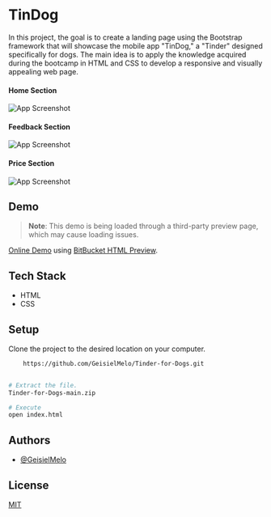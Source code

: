
# TinDog

In this project, the goal is to create a landing page using the Bootstrap framework that will showcase the mobile app "TinDog," a "Tinder" designed specifically for dogs. The main idea is to apply the knowledge acquired during the bootcamp in HTML and CSS to develop a responsive and visually appealing web page.
#### Home Section
![App Screenshot](https://github.com/GeisielMelo/Tinder-for-Dogs/blob/main/images/imgSection1.png?raw=true)

#### Feedback Section
![App Screenshot](https://github.com/GeisielMelo/Tinder-for-Dogs/blob/main/images/imgSection2.png?raw=true)

#### Price Section
![App Screenshot](https://github.com/GeisielMelo/Tinder-for-Dogs/blob/main/images/imgSection3.png?raw=true)
## Demo

> **Note**: This demo is being loaded through a third-party preview page, which may cause loading issues.

[Online Demo](https://htmlpreview.github.io/?https://github.com/GeisielMelo/Tinder-for-Dogs/blob/main/index.html) using [BitBucket HTML Preview](https://htmlpreview.github.io/).

## Tech Stack

- HTML
- CSS
## Setup

Clone the project to the desired location on your computer.
```bash
    https://github.com/GeisielMelo/Tinder-for-Dogs.git
```

```bash

# Extract the file.
Tinder-for-Dogs-main.zip

# Execute 
open index.html
```
## Authors

- [@GeisielMelo](https://github.com/GeisielMelo)


## License

[MIT](https://choosealicense.com/licenses/mit/)

